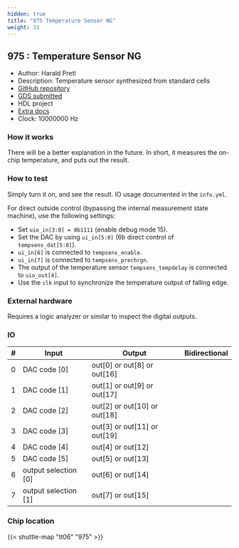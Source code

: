 ```yaml
---
hidden: true
title: "975 Temperature Sensor NG"
weight: 31
---
```


## 975 : Temperature Sensor NG

* Author: Harald Pretl
* Description: Temperature sensor synthesized from standard cells
* [GitHub repository](https://github.com/iic-jku/jku-tt06-tempsens-ng)
* [GDS submitted](https://github.com/iic-jku/jku-tt06-tempsens-ng/actions/runs/8662012587)
* HDL project
* [Extra docs]()
* Clock: 10000000 Hz

<!---

This file is used to generate your project datasheet. Please fill in the information below and delete any unused
sections.

You can also include images in this folder and reference them in the markdown. Each image must be less than
512 kb in size, and the combined size of all images must be less than 1 MB.
-->


### How it works

There will be a better explanation in the future. In short, it measures the on-chip temperature, and puts out the result.

### How to test

Simply turn it on, and see the result. IO usage documented in the `info.yml`.

For direct outside control (bypassing the internal measurement state machine), use the following settings:

* Set `uio_in[3:0] = 0b1111` (enable debug mode 15).
* Set the DAC by using `ui_in[5:0]` (6b direct control of `tempsens_dat[5:0]`).
* `ui_in[6]` is connected to `tempsens_enable`.
* `ui_in[7]` is connected to `tempsens_prechrgn`.
* The output of the temperature sensor `tempsens_tempdelay` is connected to `uio_out[4]`.
* Use the `clk` input to synchronize the temperature output of falling edge.

### External hardware

Requires a logic analyzer or similar to inspect the digital outputs.


### IO

| #             | Input    | Output   | Bidirectional   |
| ------------- | -------- | -------- | --------------- |
| 0 | DAC code [0]  | out[0] or out[8] or out[16]  |      |
| 1 | DAC code [1]  | out[1] or out[9] or out[17]  |      |
| 2 | DAC code [2]  | out[2] or out[10] or out[18]  |      |
| 3 | DAC code [3]  | out[3] or out[11] or out[19]  |      |
| 4 | DAC code [4]  | out[4] or out[12]  |      |
| 5 | DAC code [5]  | out[5] or out[13]  |      |
| 6 | output selection [0]  | out[6] or out[14]  |      |
| 7 | output selection [1]  | out[7] or out[15]  |      |


### Chip location

{{< shuttle-map "tt06" "975" >}}
